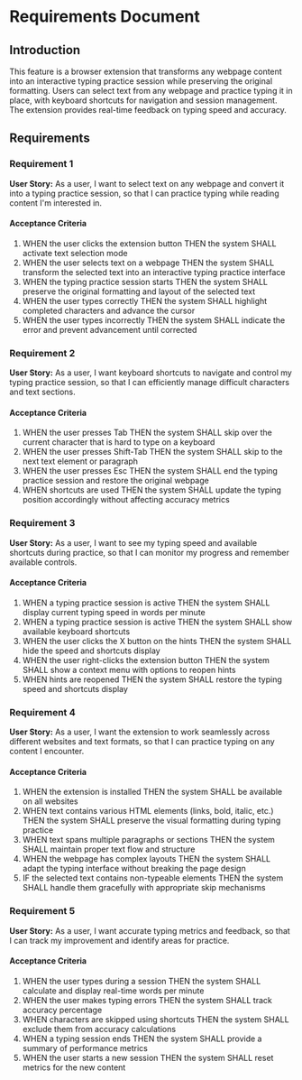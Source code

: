 # Requirements Document

## Introduction

This feature is a browser extension that transforms any webpage content into an interactive typing practice session while preserving the original formatting. Users can select text from any webpage and practice typing it in place, with keyboard shortcuts for navigation and session management. The extension provides real-time feedback on typing speed and accuracy.

## Requirements

### Requirement 1

**User Story:** As a user, I want to select text on any webpage and convert it into a typing practice session, so that I can practice typing while reading content I'm interested in.

#### Acceptance Criteria

1. WHEN the user clicks the extension button THEN the system SHALL activate text selection mode
2. WHEN the user selects text on a webpage THEN the system SHALL transform the selected text into an interactive typing practice interface
3. WHEN the typing practice session starts THEN the system SHALL preserve the original formatting and layout of the selected text
4. WHEN the user types correctly THEN the system SHALL highlight completed characters and advance the cursor
5. WHEN the user types incorrectly THEN the system SHALL indicate the error and prevent advancement until corrected

### Requirement 2

**User Story:** As a user, I want keyboard shortcuts to navigate and control my typing practice session, so that I can efficiently manage difficult characters and text sections.

#### Acceptance Criteria

1. WHEN the user presses Tab THEN the system SHALL skip over the current character that is hard to type on a keyboard
2. WHEN the user presses Shift-Tab THEN the system SHALL skip to the next text element or paragraph
3. WHEN the user presses Esc THEN the system SHALL end the typing practice session and restore the original webpage
4. WHEN shortcuts are used THEN the system SHALL update the typing position accordingly without affecting accuracy metrics

### Requirement 3

**User Story:** As a user, I want to see my typing speed and available shortcuts during practice, so that I can monitor my progress and remember available controls.

#### Acceptance Criteria

1. WHEN a typing practice session is active THEN the system SHALL display current typing speed in words per minute
2. WHEN a typing practice session is active THEN the system SHALL show available keyboard shortcuts
3. WHEN the user clicks the X button on the hints THEN the system SHALL hide the speed and shortcuts display
4. WHEN the user right-clicks the extension button THEN the system SHALL show a context menu with options to reopen hints
5. WHEN hints are reopened THEN the system SHALL restore the typing speed and shortcuts display

### Requirement 4

**User Story:** As a user, I want the extension to work seamlessly across different websites and text formats, so that I can practice typing on any content I encounter.

#### Acceptance Criteria

1. WHEN the extension is installed THEN the system SHALL be available on all websites
2. WHEN text contains various HTML elements (links, bold, italic, etc.) THEN the system SHALL preserve the visual formatting during typing practice
3. WHEN text spans multiple paragraphs or sections THEN the system SHALL maintain proper text flow and structure
4. WHEN the webpage has complex layouts THEN the system SHALL adapt the typing interface without breaking the page design
5. IF the selected text contains non-typeable elements THEN the system SHALL handle them gracefully with appropriate skip mechanisms

### Requirement 5

**User Story:** As a user, I want accurate typing metrics and feedback, so that I can track my improvement and identify areas for practice.

#### Acceptance Criteria

1. WHEN the user types during a session THEN the system SHALL calculate and display real-time words per minute
2. WHEN the user makes typing errors THEN the system SHALL track accuracy percentage
3. WHEN characters are skipped using shortcuts THEN the system SHALL exclude them from accuracy calculations
4. WHEN a typing session ends THEN the system SHALL provide a summary of performance metrics
5. WHEN the user starts a new session THEN the system SHALL reset metrics for the new content